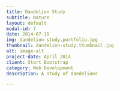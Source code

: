 ```yaml
---
title: Dandelion Study
subtitle: Nature
layout: default
modal-id: 7
date: 2014-07-15
img: dandelion-study.portfolio.jpg
thumbnail: dandelion-study.thumbnail.jpg
alt: image-alt
project-date: April 2014
client: Start Bootstrap
category: Web Development
description: A study of dandelions

---
```

